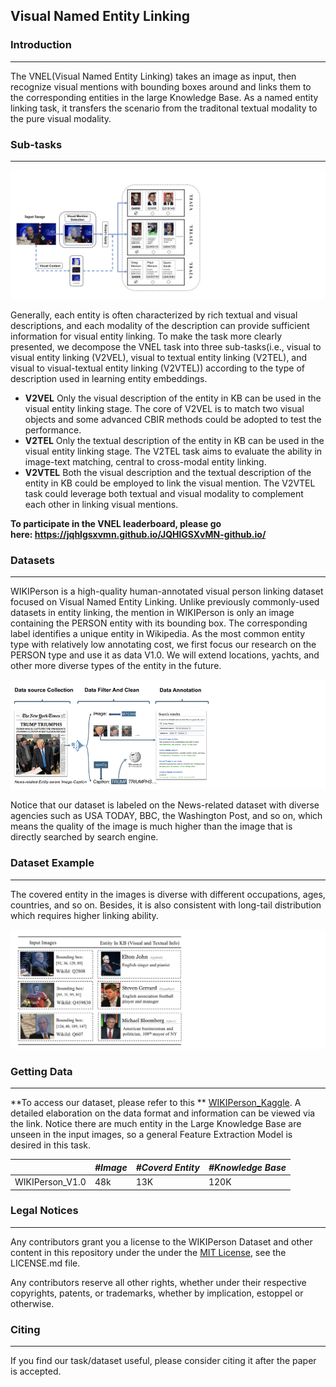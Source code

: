 ## Visual Named Entity Linking

### Introduction

---
The VNEL(Visual Named Entity Linking) takes an image as input, then recognize visual mentions with bounding boxes around and links them to the corresponding entities in the large Knowledge Base. As a named entity linking task, it transfers the scenario from the traditonal textual modality to the pure visual modality.

### Sub-tasks

---

![VNEL](VNEL.png)

Generally, each entity is often characterized by rich textual and visual descriptions, and each modality of the description can provide sufficient information for visual entity linking. To make the task more clearly presented, we decompose the VNEL task into three sub-tasks(i.e., visual to visual entity linking (V2VEL), visual to textual entity linking (V2TEL), and visual to visual-textual entity linking (V2VTEL)) according to the type of description used in learning entity embeddings. 

- **V2VEL**
  Only the visual description of the entity in KB can be used in the visual entity linking stage. The core of V2VEL is to match two visual objects and some advanced CBIR methods could be adopted to test the performance. 
- **V2TEL**
  Only the textual description of the entity in KB can be used in the visual entity linking stage. The V2TEL task aims to evaluate the ability in image-text matching, central to cross-modal entity linking.
- **V2VTEL**
  Both the visual description and the textual description of the entity in KB could be employed to link the visual mention. The V2VTEL task could leverage both textual and visual modality to complement each other in linking visual mentions.

**To participate in the VNEL leaderboard, please go here: https://jqhlgsxvmn.github.io/JQHlGSXvMN-github.io/**

### Datasets

----
WIKIPerson is a high-quality human-annotated visual person linking dataset focused on Visual Named Entity Linking. Unlike previously commonly-used datasets in entity linking, the mention in WIKIPerson is only an image containing the PERSON entity with its bounding box. The corresponding label identifies a unique entity in Wikipedia. As the most common entity type with relatively low annotating cost, we first focus our research on the PERSON type and use it as data V1.0. We will extend locations, yachts, and other more diverse types of the entity in the future.

![Process](Process.png)

Notice that our dataset is labeled on the News-related dataset with diverse agencies such as USA TODAY, BBC, the Washington Post, and so on, which means the quality of the image is much higher than the image that is directly searched by search engine. 

### Dataset Example

------

The covered entity in the images is diverse with different occupations, ages, countries, and so on. Besides, it is also consistent with long-tail distribution which requires higher linking ability.

![Example](Example.png)

### Getting Data

------

**To access our dataset, please refer to this ** [WIKIPerson_Kaggle](https://kaggle.com/datasets/8b393676c819ce23e306336342d0b38d19b37f61de71dc5957ba61b404ac3b61). A detailed elaboration on the data format and information can be viewed via the link. Notice there are much entity in the Large Knowledge Base are unseen in the input images, so a general Feature Extraction Model is desired in this task. 

|                 | *#Image* | *#Coverd Entity* | *#Knowledge Base* |
| --------------- | -------- | ---------------- | ----------------- |
| WIKIPerson_V1.0 | 48k      | 13K              | 120K              |

### Legal Notices

------

Any contributors grant you a license to the WIKIPerson Dataset and other content in this repository under the under the [MIT License](https://opensource.org/licenses/MIT), see the LICENSE.md file.

Any contributors reserve all other rights, whether under their respective copyrights, patents, or trademarks, whether by implication, estoppel or otherwise.

### Citing

------

If you find our task/dataset useful, please consider citing it after the paper is accepted.